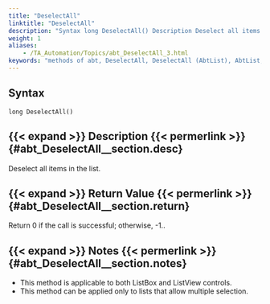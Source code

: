 ```yaml
--- 
title: "DeselectAll"
linktitle: "DeselectAll"
description: "Syntax long DeselectAll() Description Deselect all items in the list. Return Value Return 0 if the call is successful; otherwise, -1 . . Notes This method is applicable to both ListBox and ListView ..."
weight: 1
aliases: 
    - /TA_Automation/Topics/abt_DeselectAll_3.html
keywords: "methods of abt, DeselectAll, DeselectAll (AbtList), AbtList, deselectall, abtlist deselectall, deselect all items in list, deselect all list items, deselect entire list"
---
```


## Syntax

`long DeselectAll()`

## {{< expand >}} Description {{< permerlink >}} {#abt_DeselectAll__section.desc} 

Deselect all items in the list.

## {{< expand >}} Return Value {{< permerlink >}} {#abt_DeselectAll__section.return} 

Return 0 if the call is successful; otherwise, -1..

## {{< expand >}} Notes {{< permerlink >}} {#abt_DeselectAll__section.notes} 

-   This method is applicable to both ListBox and ListView controls.
-   This method can be applied only to lists that allow multiple selection.



